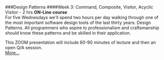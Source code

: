 ###Design Patterns 
####Week 3: Command, Composite, Visitor, Acyclic Visitor - 2 hrs
**ON-Line course**<br>
For five Wednesdays we'll spend two hours
per day walking through one of the most important
software design tools of the last thirty years:
Design Patterns. All programmers who aspire to
professionalism and craftsmanship should know
these patterns and be skilled in their application.

This ZOOM presentation
will include 60-90 minutes of lecture and then an 
open Q/A session.  
[More...](https://www.eventbrite.com/e/design-patterns-5-weeks-with-uncle-bob-registration-135889155121?aff=ebdssbonlinesearch)